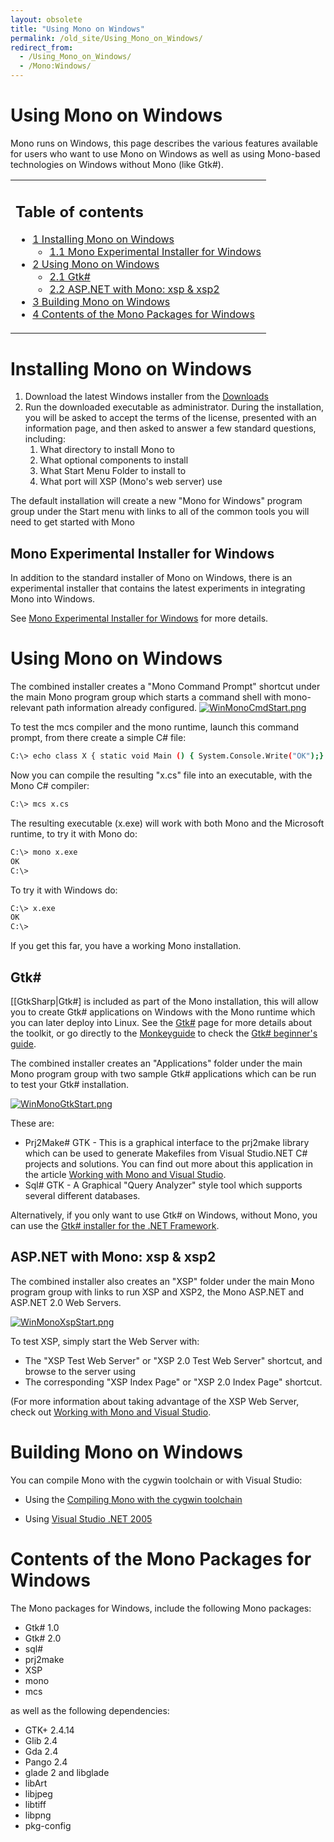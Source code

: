 ```yaml
---
layout: obsolete
title: "Using Mono on Windows"
permalink: /old_site/Using_Mono_on_Windows/
redirect_from:
  - /Using_Mono_on_Windows/
  - /Mono:Windows/
---
```


Using Mono on Windows
=====================

 Mono runs on Windows, this page describes the various features available for users who want to use Mono on Windows as well as using Mono-based technologies on Windows without Mono (like Gtk\#).

<table>
<col width="100%" />
<tbody>
<tr class="odd">
<td align="left"><h2>Table of contents</h2>
<ul>
<li><a href="#installing-mono-on-windows">1 Installing Mono on Windows</a>
<ul>
<li><a href="#mono-experimental-installer-for-windows">1.1 Mono Experimental Installer for Windows</a></li>
</ul></li>
<li><a href="#using-mono-on-windows">2 Using Mono on Windows</a>
<ul>
<li><a href="#gtk">2.1 Gtk#</a></li>
<li><a href="#aspnet-with-mono-xsp--xsp2">2.2 ASP.NET with Mono: xsp &amp; xsp2</a></li>
</ul></li>
<li><a href="#building-mono-on-windows">3 Building Mono on Windows</a></li>
<li><a href="#contents-of-the-mono-packages-for-windows">4 Contents of the Mono Packages for Windows</a></li>
</ul></td>
</tr>
</tbody>
</table>

Installing Mono on Windows
==========================

1.  Download the latest Windows installer from the [Downloads]({{site.github.url}}/old_site/Downloads "Downloads")
2.  Run the downloaded executable as administrator. During the installation, you will be asked to accept the terms of the license, presented with an information page, and then asked to answer a few standard questions, including:
    1.  What directory to install Mono to
    2.  What optional components to install
    3.  What Start Menu Folder to install to
    4.  What port will XSP (Mono's web server) use

The default installation will create a new "Mono for Windows" program group under the Start menu with links to all of the common tools you will need to get started with Mono

Mono Experimental Installer for Windows
---------------------------------------

In addition to the standard installer of Mono on Windows, there is an experimental installer that contains the latest experiments in integrating Mono into Windows.

See [Mono Experimental Installer for Windows]({{site.github.url}}/Mono_Experimental_Installer_For_Windows) for more details.

Using Mono on Windows
=====================

The combined installer creates a "Mono Command Prompt" shortcut under the main Mono program group which starts a command shell with mono-relevant path information already configured. [![WinMonoCmdStart.png]({{site.github.url}}/old_site/images/9/92/WinMonoCmdStart.png)]({{site.github.url}}/old_site/images/9/92/WinMonoCmdStart.png)

To test the mcs compiler and the mono runtime, launch this command prompt, from there create a simple C\# file:

``` bash
C:\> echo class X { static void Main () { System.Console.Write("OK");} } > x.cs
```

Now you can compile the resulting "x.cs" file into an executable, with the Mono C\# compiler:

``` bash
C:\> mcs x.cs
```

The resulting executable (x.exe) will work with both Mono and the Microsoft runtime, to try it with Mono do:

``` bash
C:\> mono x.exe
OK
C:\>
```

To try it with Windows do:

``` bash
C:\> x.exe
OK
C:\>
```

If you get this far, you have a working Mono installation.

Gtk\#
-----

[[GtkSharp|Gtk\#] is included as part of the Mono installation, this will allow you to create Gtk\# applications on Windows with the Mono runtime which you can later deploy into Linux. See the [Gtk\#]({{site.github.url}}/old_site/GtkSharp "GtkSharp") page for more details about the toolkit, or go directly to the [Monkeyguide]({{site.github.url}}/old_site/Monkeyguide "Monkeyguide") to check the [Gtk\# beginner's guide]({{site.github.url}}/old_site/GtkSharpBeginnersGuide "GtkSharpBeginnersGuide").

The combined installer creates an "Applications" folder under the main Mono program group with two sample Gtk\# applications which can be run to test your Gtk\# installation.

[![WinMonoGtkStart.png]({{site.github.url}}/old_site/images/8/81/WinMonoGtkStart.png)]({{site.github.url}}/old_site/images/8/81/WinMonoGtkStart.png)

These are:

-   Prj2Make\# GTK - This is a graphical interface to the prj2make library which can be used to generate Makefiles from Visual Studio.NET C\# projects and solutions. You can find out more about this application in the article [Working with Mono and Visual Studio]({{site.github.url}}/old_site/Working_with_Mono_and_Visual_Studio "Working with Mono and Visual Studio").
-   Sql\# GTK - A Graphical "Query Analyzer" style tool which supports several different databases.

Alternatively, if you only want to use Gtk\# on Windows, without Mono, you can use the [Gtk\# installer for the .NET Framework]({{site.github.url}}/old_site/Gtk-Sharp_Installer_for_.NET_Framework "Gtk-Sharp Installer for .NET Framework").

ASP.NET with Mono: xsp & xsp2
-----------------------------

The combined installer also creates an "XSP" folder under the main Mono program group with links to run XSP and XSP2, the Mono ASP.NET and ASP.NET 2.0 Web Servers.

[![WinMonoXspStart.png]({{site.github.url}}/old_site/images/5/54/WinMonoXspStart.png)]({{site.github.url}}/old_site/images/5/54/WinMonoXspStart.png)

To test XSP, simply start the Web Server with:

-   The "XSP Test Web Server" or "XSP 2.0 Test Web Server" shortcut, and browse to the server using
-   The corresponding "XSP Index Page" or "XSP 2.0 Index Page" shortcut.

(For more information about taking advantage of the XSP Web Server, check out [Working with Mono and Visual Studio]({{site.github.url}}/old_site/Working_with_Mono_and_Visual_Studio "Working with Mono and Visual Studio").

Building Mono on Windows
========================

You can compile Mono with the cygwin toolchain or with Visual Studio:

-   Using the [Compiling Mono with the cygwin toolchain]({{site.github.url}}/old_site/Compiling_Mono#windows-compilation "Compiling Mono")

-   Using [Visual Studio .NET 2005]({{site.github.url}}/old_site/Compiling_Mono_VSNET "Compiling Mono VSNET")

Contents of the Mono Packages for Windows
=========================================

The Mono packages for Windows, include the following Mono packages:

-   Gtk\# 1.0
-   Gtk\# 2.0
-   sql\#
-   prj2make
-   XSP
-   mono
-   mcs

as well as the following dependencies:

-   GTK+ 2.4.14
-   Glib 2.4
-   Gda 2.4
-   Pango 2.4
-   glade 2 and libglade
-   libArt
-   libjpeg
-   libtiff
-   libpng
-   pkg-config


